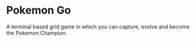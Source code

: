 # Pokemon Go

A terminal based grid game in which you can capture, evolve and become the Pokemon Champion.
